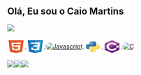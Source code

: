 ##  Olá, Eu sou o Caio Martins
<div>
  <a href="https://github.com/caiomartins2">
  <img height="180em" src="https://github-readme-stats.vercel.app/api?username=caiomartins2&show_icons=true&theme=radical&include_all_commits=true&count_private=true"/>
</div> <br>

  
 
<div>
  <img align="center" alt="HTML" height="30" width="40" src="https://raw.githubusercontent.com/devicons/devicon/master/icons/html5/html5-original.svg">
  <img align="center" alt="CSS" height="30" width="40" src="https://raw.githubusercontent.com/devicons/devicon/master/icons/css3/css3-original.svg">
  <img align="center" alt="Javascript" height="30" width="40" style="border-radius:8px;" src="https://img.shields.io/badge/JavaScript-F7DF1E?style=for-the-badge&logo=javascript&logoColor=black">
  <img align="center" alt="Python" height="30" width="40" src="https://raw.githubusercontent.com/devicons/devicon/master/icons/python/python-original.svg">
  <img align="center" alt="Csharp" height="30" width="40" src="https://raw.githubusercontent.com/devicons/devicon/master/icons/csharp/csharp-original.svg">
  <img align="center" alt="C" height="30" width="40" style="border-radius:10px;"src="https://img.shields.io/badge/C-00599C?style=for-the-badge&logo=c&logoColor=white">
 <!-- <img align="right" alt="pic" height="150" style="border-radius:50px;" src=""> -->
</div><br>
  
  
 
<div> 
  <a href="https://instagram.com/caiojmartins" target="_blank"><img src="https://img.shields.io/badge/-Instagram-%23E4405F?style=for-the-badge&logo=instagram&logoColor=white" target="_blank"></a><a href="https://discord.gg/" target="_blank"><img src="https://img.shields.io/badge/Discord-7289DA?style=for-the-badge&logo=discord&logoColor=white" target="_blank"></a><a href = "mailto:caiomartins.dev@gmail.com"><img src="https://img.shields.io/badge/Gmail-D14836?style=for-the-badge&logo=gmail&logoColor=white" target="_blank"></a>
</div>
